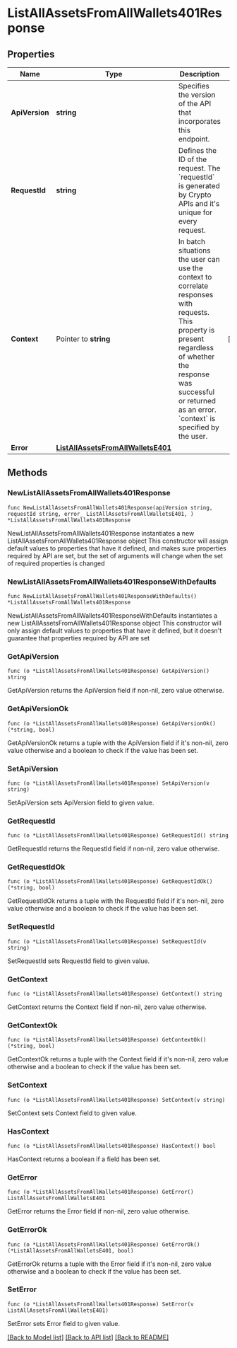 # ListAllAssetsFromAllWallets401Response

## Properties

Name | Type | Description | Notes
------------ | ------------- | ------------- | -------------
**ApiVersion** | **string** | Specifies the version of the API that incorporates this endpoint. | 
**RequestId** | **string** | Defines the ID of the request. The &#x60;requestId&#x60; is generated by Crypto APIs and it&#39;s unique for every request. | 
**Context** | Pointer to **string** | In batch situations the user can use the context to correlate responses with requests. This property is present regardless of whether the response was successful or returned as an error. &#x60;context&#x60; is specified by the user. | [optional] 
**Error** | [**ListAllAssetsFromAllWalletsE401**](ListAllAssetsFromAllWalletsE401.md) |  | 

## Methods

### NewListAllAssetsFromAllWallets401Response

`func NewListAllAssetsFromAllWallets401Response(apiVersion string, requestId string, error_ ListAllAssetsFromAllWalletsE401, ) *ListAllAssetsFromAllWallets401Response`

NewListAllAssetsFromAllWallets401Response instantiates a new ListAllAssetsFromAllWallets401Response object
This constructor will assign default values to properties that have it defined,
and makes sure properties required by API are set, but the set of arguments
will change when the set of required properties is changed

### NewListAllAssetsFromAllWallets401ResponseWithDefaults

`func NewListAllAssetsFromAllWallets401ResponseWithDefaults() *ListAllAssetsFromAllWallets401Response`

NewListAllAssetsFromAllWallets401ResponseWithDefaults instantiates a new ListAllAssetsFromAllWallets401Response object
This constructor will only assign default values to properties that have it defined,
but it doesn't guarantee that properties required by API are set

### GetApiVersion

`func (o *ListAllAssetsFromAllWallets401Response) GetApiVersion() string`

GetApiVersion returns the ApiVersion field if non-nil, zero value otherwise.

### GetApiVersionOk

`func (o *ListAllAssetsFromAllWallets401Response) GetApiVersionOk() (*string, bool)`

GetApiVersionOk returns a tuple with the ApiVersion field if it's non-nil, zero value otherwise
and a boolean to check if the value has been set.

### SetApiVersion

`func (o *ListAllAssetsFromAllWallets401Response) SetApiVersion(v string)`

SetApiVersion sets ApiVersion field to given value.


### GetRequestId

`func (o *ListAllAssetsFromAllWallets401Response) GetRequestId() string`

GetRequestId returns the RequestId field if non-nil, zero value otherwise.

### GetRequestIdOk

`func (o *ListAllAssetsFromAllWallets401Response) GetRequestIdOk() (*string, bool)`

GetRequestIdOk returns a tuple with the RequestId field if it's non-nil, zero value otherwise
and a boolean to check if the value has been set.

### SetRequestId

`func (o *ListAllAssetsFromAllWallets401Response) SetRequestId(v string)`

SetRequestId sets RequestId field to given value.


### GetContext

`func (o *ListAllAssetsFromAllWallets401Response) GetContext() string`

GetContext returns the Context field if non-nil, zero value otherwise.

### GetContextOk

`func (o *ListAllAssetsFromAllWallets401Response) GetContextOk() (*string, bool)`

GetContextOk returns a tuple with the Context field if it's non-nil, zero value otherwise
and a boolean to check if the value has been set.

### SetContext

`func (o *ListAllAssetsFromAllWallets401Response) SetContext(v string)`

SetContext sets Context field to given value.

### HasContext

`func (o *ListAllAssetsFromAllWallets401Response) HasContext() bool`

HasContext returns a boolean if a field has been set.

### GetError

`func (o *ListAllAssetsFromAllWallets401Response) GetError() ListAllAssetsFromAllWalletsE401`

GetError returns the Error field if non-nil, zero value otherwise.

### GetErrorOk

`func (o *ListAllAssetsFromAllWallets401Response) GetErrorOk() (*ListAllAssetsFromAllWalletsE401, bool)`

GetErrorOk returns a tuple with the Error field if it's non-nil, zero value otherwise
and a boolean to check if the value has been set.

### SetError

`func (o *ListAllAssetsFromAllWallets401Response) SetError(v ListAllAssetsFromAllWalletsE401)`

SetError sets Error field to given value.



[[Back to Model list]](../README.md#documentation-for-models) [[Back to API list]](../README.md#documentation-for-api-endpoints) [[Back to README]](../README.md)


